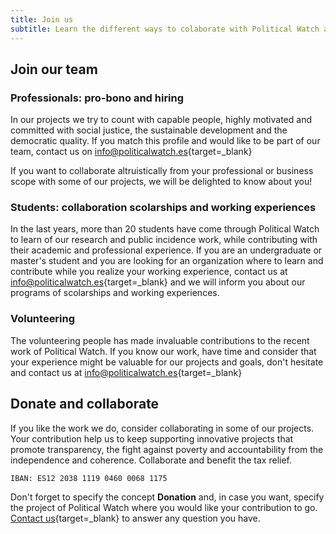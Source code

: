 ```yaml
---
title: Join us
subtitle: Learn the different ways to colaborate with Political Watch and support us to achieve a fairer and more sustainable society
---
```


<md-content>

## Join our team

### Professionals: pro-bono and hiring

In our projects we try to count with capable people, highly motivated and committed with social justice, the sustainable development and the democratic quality. If you match this profile and would like to be part of our team, contact us on [info@politicalwatch.es](mailto:info@politicalwatch.es){target=_blank}

If you want to collaborate altruistically from your professional or business scope with some of our projects, we will be delighted to know about you!

### Students: collaboration scolarships and working experiences

In the last years, more than 20 students have come through Political Watch to learn of our research and public incidence work, while contributing with their academic and professional experience. If you are an undergraduate or master's student and you are looking for an organization where to learn and contribute while you realize your working experience, contact us at [info@politicalwatch.es](mailto:info@politicalwatch.es){target=_blank} and we will inform you about our programs of scolarships and working experiences.

### Volunteering

The volunteering people has made invaluable contributions to the recent work of Political Watch. If you know our work, have time and consider that your experience might be valuable for our projects and goals, don't hesitate and contact us at  [info@politicalwatch.es](mailto:info@politicalwatch.es){target=_blank}

## Donate and collaborate

If you like the work we do, consider collaborating in some of our projects. Your contribution help us to keep supporting innovative projects that promote transparency, the fight against poverty and accountability from the independence and coherence. Collaborate and benefit the tax relief.

```
IBAN: ES12 2038 1119 0460 0068 1175
```

Don't forget to specify the concept **Donation** and, in case you want, specify the project of Political Watch where you would like your contribution to go. [Contact us](mailto:info@politicalwatch.es){target=_blank} to answer any question you have.
</md-content>

